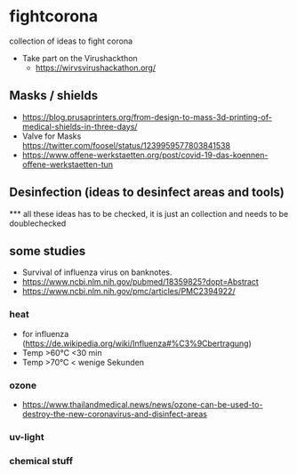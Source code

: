 # fightcorona
collection of ideas to fight corona

* Take part on the Virushackthon
  * https://wirvsvirushackathon.org/


## Masks / shields
* https://blog.prusaprinters.org/from-design-to-mass-3d-printing-of-medical-shields-in-three-days/
* Valve for Masks https://twitter.com/foosel/status/1239959577803841538
* https://www.offene-werkstaetten.org/post/covid-19-das-koennen-offene-werkstaetten-tun

## Desinfection (ideas to desinfect areas and tools)
*** all these ideas has to be checked, it is just an collection and needs to be doublechecked
## some studies
* Survival of influenza virus on banknotes.
 * https://www.ncbi.nlm.nih.gov/pubmed/18359825?dopt=Abstract
 * https://www.ncbi.nlm.nih.gov/pmc/articles/PMC2394922/
### heat
* for influenza (https://de.wikipedia.org/wiki/Influenza#%C3%9Cbertragung)
 * Temp >60°C <30 min
 * Temp >70°C < wenige Sekunden
### ozone
* https://www.thailandmedical.news/news/ozone-can-be-used-to-destroy-the-new-coronavirus-and-disinfect-areas
### uv-light

### chemical stuff

